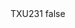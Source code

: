 <?xml version="1.0" encoding="UTF-8"?>
<CustomMetadata xmlns="http://soap.sforce.com/2006/04/metadata">
    <label>TXU231</label>
    <protected>false</protected>
</CustomMetadata>
